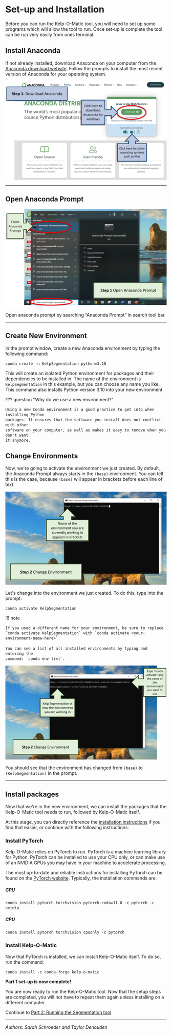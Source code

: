 # Set-up and Installation

Before you can run the Kelp-O-Matic tool, you will need to set up some programs which
will allow the tool to run. Once
set-up is complete the tool can be run very easily from ones terminal.

## Install Anaconda

If not already installed, download Anaconda on your computer from
the [Anaconda download website](https://www.anaconda.com/products/distribution).
Follow the prompts to install the most recent version of Anaconda for your operating
system.

![Install Anaconda](images/install_anaconda.png)

***

## Open Anaconda Prompt

![Open Prompt](images/open_prompt1.png)

Open anaconda prompt by searching “Anaconda Prompt” in search tool bar.

***

## Create New Environment

In the prompt window, create a new Anaconda environment by typing the following command:

```console
conda create -n KelpSegmentation python=3.10
```

This will create an isolated Python environment for packages and their dependencies to
be installed in. The name of the
environment is `KelpSegmentation` in this example, but you can choose any name you like.
This command also installs Python version 3.10 into your new environment.

??? question "Why do we use a new environment?"

    Using a new Conda environment is a good practice to get into when installing Python
    packages. It ensures that the software you install does not conflict with other
    software on your computer, as well as makes it easy to remove when you don't want
    it anymore.

## Change Environments

Now, we're going to activate the environment we just created. By default, the Anaconda
Prompt always starts in the `(base)` environment.
You can tell this is the case, because `(base)` will appear in brackets before each line
of text.

![Change Environments 1](images/change_environments1.png)

Let's change into the environment we just created. To do this, type into the prompt:

```console
conda activate KelpSegmentation
```

!!! note

    If you used a different name for your environment, be sure to replace
    `conda activate KelpSegmentation` with `conda activate <your-environment-name-here>`

    You can see a list of all installed environments by typing and entering the
    command: `conda env list`.

![Change Environments 2](images/change_environments2.png)

You should see that the environment has changed from `(base)` to `(KelpSegmentation)` in
the prompt.

***

## Install packages

Now that we're in the new environment, we can install the packages that the Kelp-O-Matic
tool needs to run, followed by Kelp-O-Matic itself.

At this stage, you can directly reference
the [installation instructions](../installation.md) if you find that easier, or continue
with the following instructions.

### Install PyTorch

Kelp-O-Matic relies on PyTorch to run. PyTorch is a machine learning library for Python.
PyTorch can be installed to use your CPU only, or can make use of an NVIDIA GPUs you may
have in your machine to accelerate processing.

The most up-to-date and reliable instructions for installing PyTorch can be found on
the [PyTorch website](https://pytorch.org).
Typically, the installation commands are:

##### GPU

```console
conda install pytorch torchvision pytorch-cuda=11.8 -c pytorch -c nvidia
```

##### CPU

```console
conda install pytorch torchvision cpuonly -c pytorch
```

### Install Kelp-O-Matic

Now that PyTorch is installed, we can install Kelp-O-Matic itself. To do so, run the
command:

```console
conda install -c conda-forge kelp-o-matic
```

**Part 1 set-up is now complete!**

You are now ready to run the Kelp-O-Matic tool. Now that the setup steps are completed,
you will not
have to repeat them again unless installing on a different computer.

Continue to [Part 2: Running the Segmentation tool](./execution.md)

***

*Authors: Sarah Schroeder and Taylor Denouden*
